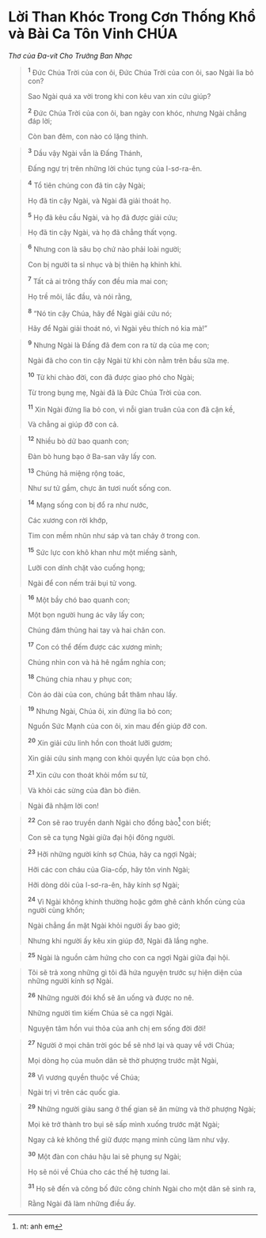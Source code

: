 # Lời Than Khóc Trong Cơn Thống Khổ và Bài Ca Tôn Vinh CHÚA
*Thơ của Ða-vít Cho Trưởng Ban Nhạc*

> <sup><b>1</b></sup> Ðức Chúa Trời của con ôi, Ðức Chúa Trời của con ôi, sao Ngài lìa bỏ con?
> 
> Sao Ngài quá xa vời trong khi con kêu van xin cứu giúp?
> 
> <sup><b>2</b></sup> Ðức Chúa Trời của con ôi, ban ngày con khóc, nhưng Ngài chẳng đáp lời;
> 
> Còn ban đêm, con nào có lặng thinh.
>


> <sup><b>3</b></sup> Dầu vậy Ngài vẫn là Ðấng Thánh,
> 
> Đấng ngự trị trên những lời chúc tụng của I-sơ-ra-ên.
>


> <sup><b>4</b></sup> Tổ tiên chúng con đã tin cậy Ngài;
> 
> Họ đã tin cậy Ngài, và Ngài đã giải thoát họ.
> 
> <sup><b>5</b></sup> Họ đã kêu cầu Ngài, và họ đã được giải cứu;
> 
> Họ đã tin cậy Ngài, và họ đã chẳng thất vọng.
>


> <sup><b>6</b></sup> Nhưng con là sâu bọ chứ nào phải loài người;
> 
> Con bị người ta sỉ nhục và bị thiên hạ khinh khi.
> 
> <sup><b>7</b></sup> Tất cả ai trông thấy con đều mỉa mai con;
> 
> Họ trề môi, lắc đầu, và nói rằng,
> 
> <sup><b>8</b></sup> “Nó tin cậy Chúa, hãy để Ngài giải cứu nó;
> 
> Hãy để Ngài giải thoát nó, vì Ngài yêu thích nó kia mà!”
>


> <sup><b>9</b></sup> Nhưng Ngài là Đấng đã đem con ra từ dạ của mẹ con;
> 
> Ngài đã cho con tin cậy Ngài từ khi còn nằm trên bầu sữa mẹ.
> 
> <sup><b>10</b></sup> Từ khi chào đời, con đã được giao phó cho Ngài;
> 
> Từ trong bụng mẹ, Ngài đã là Ðức Chúa Trời của con.
> 
> <sup><b>11</b></sup> Xin Ngài đừng lìa bỏ con, vì nỗi gian truân của con đã cận kề,
> 
> Và chẳng ai giúp đỡ con cả.
>


> <sup><b>12</b></sup> Nhiều bò dữ bao quanh con;
> 
> Ðàn bò hung bạo ở Ba-san vây lấy con.
> 
> <sup><b>13</b></sup> Chúng hả miệng rộng toác,
> 
> Như sư tử gầm, chực ăn tươi nuốt sống con.
>


> <sup><b>14</b></sup> Mạng sống con bị đổ ra như nước,
> 
> Các xương con rời khớp,
> 
> Tim con mềm nhũn như sáp và tan chảy ở trong con.
> 
> <sup><b>15</b></sup> Sức lực con khô khan như một miếng sành,
> 
> Lưỡi con dính chặt vào cuống họng;
> 
> Ngài để con nếm trải bụi tử vong.
>


> <sup><b>16</b></sup> Một bầy chó bao quanh con;
> 
> Một bọn người hung ác vây lấy con;
> 
> Chúng đâm thủng hai tay và hai chân con.
> 
> <sup><b>17</b></sup> Con có thể đếm được các xương mình;
> 
> Chúng nhìn con và hả hê ngắm nghía con;
> 
> <sup><b>18</b></sup> Chúng chia nhau y phục con;
> 
> Còn áo dài của con, chúng bắt thăm nhau lấy.
>


> <sup><b>19</b></sup> Nhưng Ngài, Chúa ôi, xin đừng lìa bỏ con;
> 
> Nguồn Sức Mạnh của con ôi, xin mau đến giúp đỡ con.
> 
> <sup><b>20</b></sup> Xin giải cứu linh hồn con thoát lưỡi gươm;
> 
> Xin giải cứu sinh mạng con khỏi quyền lực của bọn chó.
> 
> <sup><b>21</b></sup> Xin cứu con thoát khỏi mồm sư tử,
> 
> Và khỏi các sừng của đàn bò điên.
>


> Ngài đã nhậm lời con!
>


> <sup><b>22</b></sup> Con sẽ rao truyền danh Ngài cho đồng bào[^1] con biết;
> 
> Con sẽ ca tụng Ngài giữa đại hội đông người.
>


> <sup><b>23</b></sup> Hỡi những người kính sợ Chúa, hãy ca ngợi Ngài;
> 
> Hỡi các con cháu của Gia-cốp, hãy tôn vinh Ngài;
> 
> Hỡi dòng dõi của I-sơ-ra-ên, hãy kính sợ Ngài;
> 
> <sup><b>24</b></sup> Vì Ngài không khinh thường hoặc gớm ghê cảnh khốn cùng của người cùng khốn;
> 
> Ngài chẳng ẩn mặt Ngài khỏi người ấy bao giờ;
> 
> Nhưng khi người ấy kêu xin giúp đỡ, Ngài đã lắng nghe.
>


> <sup><b>25</b></sup> Ngài là nguồn cảm hứng cho con ca ngợi Ngài giữa đại hội.
>


> Tôi sẽ trả xong những gì tôi đã hứa nguyện trước sự hiện diện của những người kính sợ Ngài.
> 
> <sup><b>26</b></sup> Những người đói khổ sẽ ăn uống và được no nê.
> 
> Những người tìm kiếm Chúa sẽ ca ngợi Ngài.
> 
> Nguyện tâm hồn vui thỏa của anh chị em sống đời đời!
>


> <sup><b>27</b></sup> Người ở mọi chân trời góc bể sẽ nhớ lại và quay về với Chúa;
> 
> Mọi dòng họ của muôn dân sẽ thờ phượng trước mặt Ngài,
> 
> <sup><b>28</b></sup> Vì vương quyền thuộc về Chúa;
> 
> Ngài trị vì trên các quốc gia.
>


> <sup><b>29</b></sup> Những người giàu sang ở thế gian sẽ ăn mừng và thờ phượng Ngài;
> 
> Mọi kẻ trở thành tro bụi sẽ sấp mình xuống trước mặt Ngài;
> 
> Ngay cả kẻ không thể giữ được mạng mình cũng làm như vậy.
> 
> <sup><b>30</b></sup> Một đàn con cháu hậu lai sẽ phụng sự Ngài;
> 
> Họ sẽ nói về Chúa cho các thế hệ tương lai.
> 
> <sup><b>31</b></sup> Họ sẽ đến và công bố đức công chính Ngài cho một dân sẽ sinh ra,
> 
> Rằng Ngài đã làm những điều ấy.
>

[^1]: nt: anh em
